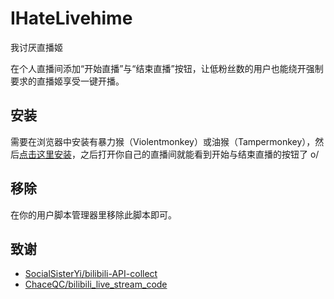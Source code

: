 # IHateLivehime

我讨厌直播姬

在个人直播间添加“开始直播”与“结束直播”按钮，让低粉丝数的用户也能绕开强制要求的直播姬享受一键开播。

## 安装

需要在浏览器中安装有暴力猴（Violentmonkey）或油猴（Tampermonkey），然后[点击这里安装](https://openuserjs.org/install/Puqns67/IHateLivehime.min.user.js)，之后打开你自己的直播间就能看到开始与结束直播的按钮了 o/

## 移除

在你的用户脚本管理器里移除此脚本即可。

## 致谢

* [SocialSisterYi/bilibili-API-collect](https://github.com/SocialSisterYi/bilibili-API-collect)
* [ChaceQC/bilibili_live_stream_code](https://github.com/ChaceQC/bilibili_live_stream_code)
